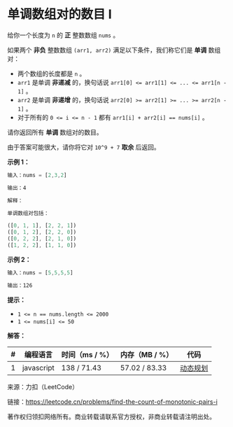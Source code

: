 # 单调数组对的数目 I

给你一个长度为 `n` 的 **正** 整数数组 `nums` 。

如果两个 **非负** 整数数组 `(arr1, arr2)` 满足以下条件，我们称它们是 **单调** 数组对：

- 两个数组的长度都是 `n` 。
- `arr1` 是单调 **非递减** 的，换句话说 `arr1[0] <= arr1[1] <= ... <= arr1[n - 1]` 。
- `arr2` 是单调 **非递增** 的，换句话说 `arr2[0] >= arr2[1] >= ... >= arr2[n - 1]` 。
- 对于所有的 `0 <= i <= n - 1` 都有 `arr1[i] + arr2[i] == nums[i]` 。

请你返回所有 **单调** 数组对的数目。

由于答案可能很大，请你将它对 `10^9 + 7` **取余** 后返回。

**示例 1：**

``` javascript
输入：nums = [2,3,2]

输出：4

解释：

单调数组对包括：

([0, 1, 1], [2, 2, 1])
([0, 1, 2], [2, 2, 0])
([0, 2, 2], [2, 1, 0])
([1, 2, 2], [1, 1, 0])
```

**示例 2：**

``` javascript
输入：nums = [5,5,5,5]

输出：126
```

**提示：**

- `1 <= n == nums.length <= 2000`
- `1 <= nums[i] <= 50`

**解答：**

**#**|**编程语言**|**时间（ms / %）**|**内存（MB / %）**|**代码**
--|--|--|--|--
1|javascript|138 / 71.43|57.02 / 83.33|[动态规划](./javascript/ac_v1.js)

来源：力扣（LeetCode）

链接：https://leetcode.cn/problems/find-the-count-of-monotonic-pairs-i

著作权归领扣网络所有。商业转载请联系官方授权，非商业转载请注明出处。
